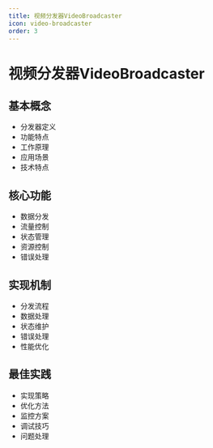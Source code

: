 ```yaml
---
title: 视频分发器VideoBroadcaster
icon: video-broadcaster
order: 3
---
```


# 视频分发器VideoBroadcaster

## 基本概念
- 分发器定义
- 功能特点
- 工作原理
- 应用场景
- 技术特点

## 核心功能
- 数据分发
- 流量控制
- 状态管理
- 资源控制
- 错误处理

## 实现机制
- 分发流程
- 数据处理
- 状态维护
- 错误处理
- 性能优化

## 最佳实践
- 实现策略
- 优化方法
- 监控方案
- 调试技巧
- 问题处理
